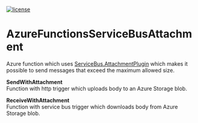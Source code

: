 [![license](https://img.shields.io/github/license/lfalck/AzureFunctionsServiceBusAttachment.svg)]()

# AzureFunctionsServiceBusAttachment
Azure function which uses [ServiceBus.AttachmentPlugin](https://github.com/SeanFeldman/ServiceBus.AttachmentPlugin) which makes it possible to send messages that exceed the maximum allowed size.

**SendWithAttachment**  
Function with http trigger which uploads body to an Azure Storage blob.

**ReceiveWithAttachment**  
Function with service bus trigger which downloads body from Azure Storage blob.
